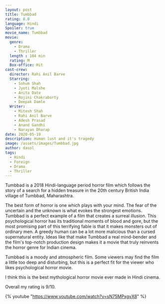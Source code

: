 ```yaml
---
layout: post
title: Tumbbad
rating: 8.0
language: Hindi
Spoiler: true
movie_name: Tumbbad
movie:
  genre: 
    - Drama
    - Thriller
  length : 104 min
  rating: M
  Box-office: Hit
cast-crew:
  director: Rahi Anil Barve
  Starring: 
    - Sohum Shah 
    - Jyoti Malshe 
    - Anita Date
    - Rojini Chakraborty
    - Deepak Damle
  Writer: 
    - Mitesh Shah
    - Rahi Anil Barve
    - Adesh Prasad
    - Anand Gandhi
    - Narayan Dharap
date: 2020-05-19
description: Human lust and it's tragedy
image: /assets/images/Tumbbad.jpg
author: dasol
tags:
  - Hindi
  - Foreign
  - Drama
  - Thriller
---
```

Tumbbad is a 2018 Hindi-language period horror film which follows the story of a search for a hidden treasure in the 20th century British India village of Tumbbad, Maharashtra.

The best form of horror is one which plays with your mind. The fear of the uncertain and the unknown is what evokes the strongest emotions. Tumbbad is a perfect example of a film that creates a surreal illusion. This psychological horror has its traditional moments of blood and gore, but the most promising part of this terrifying fable is that it makes monsters out of ordinary men. A greedy human can be a lot more malicious than a cursed supernatural entity. Ideas like that make Tumbbad a real mind-bender and the film's top-notch production design makes it a movie that truly reinvents the horror genre for Indian cinema.

Tumbbad is a moody and atmospheric film. Some viewers may find the film a little too deep and disturbing, but this is a perfect fit for the viewer who likes psychological horror movie.

I think this is the best mythological horror movie ever made in Hindi cinema. 

Overall my rating is 9/10. 

{% youtube "https://www.youtube.com/watch?v=sN75MPxgvX8" %}